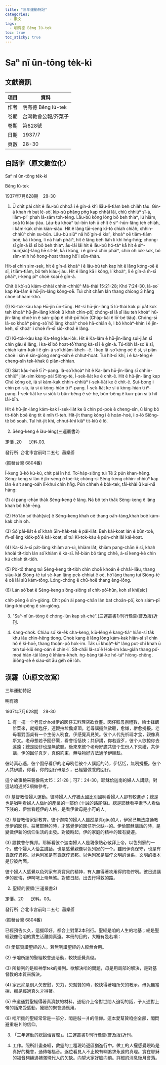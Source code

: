 ```yaml
---
title: "三年運動特記"
categories:
  - 散文
tags:
  - 明有德 Bêng Iú-tek
toc: true
toc_sticky: true
---
```


# Saⁿ nî ūn-tōng te̍k-kì

## 文獻資訊

| 項目 | 資料 |
|---|---|
| 作者 | 明有德 Bêng Iú-tek |
| 卷期 | 台灣教會公報/芥菜子 |
| 卷期 | 第628號 |
| 日期 | 1937/7 |
| 頁數 | 28-30 |

## 白話字（原文數位化）

Saⁿ nî ūn-tōng te̍k-kì

Bêng Iú-tek

1937年7月628期    28-30

1. Ū chi̍t pái chi̍t ê lāu-bú chhoā i ê gín-á khì liāu-lí-tiàm beh chia̍h tàu. Gín-á khah m̄ bat lé-sò͘, kip-sū phâng pn̄g kap chhài lâi, chiū chhiúⁿ sî-á, liâm-piⁿ phah lâ-sâm toh-téng. Lāu-bú kóng lóng bô beh thiaⁿ, lú hiâm, soà lú kiáu-jiáu. Lāu-bú khoàⁿ tuì-bīn toh ū chi̍t ê siⁿ-hūn-lâng teh chia̍h, i kám-kak chin kiàn-siàu. Hit ê lâng tāi-seng kî-tó chiah chia̍h, chhin-chhiūⁿ chin su-bûn. Lāu-bú siūⁿ nā hō͘ gín-á kiaⁿ, khoàⁿ oē tiām-tiām boē; kā i kóng, lí nā hiah pháiⁿ, hit ê lâng beh lia̍h lí khì hn̄g-hn̄g; chóng-sī gín-á iā sī bô beh thiaⁿ. āu-lâi lâi hit ê lāu-bú hó-táⁿ kā hit ê siⁿ-hun[sic]-lâng hē sit-lé, kā i kóng, i ê gín-á chin pháiⁿ, chin oh iok-sok, bô sím-mi̍h hó hong-hoat thang hō͘ i sūn-thàn.

Hit-sî chin sim-sek, hit ê gín-á khoàⁿ i ê lāu-bú teh kap hit ê lâng kóng-oē ê sî, i tiām-tiām, bô teh kiáu-jiáu. Hit ê lâng kā i kóng, lí khoàⁿ, lí ê gín-á m̄-sī pháiⁿ, í-keng pìⁿ choè koai ê gín-á.

Chit ê kò͘-sū kiám-chhái chhin-chhiūⁿ Má-thài 15:21-28; Khó 7:24-30, Iâ-so͘ kap Ka-lâm ê hū-jîn-lâng kóng-oē. Tuì chit chām lán thang chiong 3 hāng choè chham-khó.

(1) Ki-tok-kàu kap Hū-jîn ūn-tōng. Hit-sî hū-jîn-lâng tī Iû-thài kok pí pa̍t kok teh khoàⁿ hū-jîn-lâng khiok ū khah chìn-pō͘; chóng-sī iā sī iáu teh khoàⁿ hū-jîn-lâng choè in ê sán-gia̍p ê chi̍t-pō͘ hūn (Cha̍p-kài ê lō͘-bé tiâu). Chóng-sī Iâ-so͘ khoàⁿ pêng-sò͘ hō͘ lâng khoàⁿ choè hā-chiān ê, I bô khoàⁿ-khin i ê jîn-keh, sī khoàⁿ i choè m̄-sī sió-khoá ê lâng.

(2) Ki-tok-kàu kap Ka-têng kàu-io̍k. Hit ê Ka-lâm ê hū-jîn-lâng sui-jiân sī chin gâu ê lâng, i ka-kī bô hoat-tō͘ thang kà-sī i ê gín-á. Tú-tio̍h Iâ-so͘ ê sî, chiah kám-kak i ê gín-á só͘ khiàm-kheh--ê. I kap Iâ-so͘ kóng oē ê sî, sī piàn choè i sin ê sìn-gióng seng-oa̍h ê chhut-hoat. Tuì hit-sî khí, i ê ka-têng ê cheng-sîn tek-khak ū piàn-chhian.

(3) Siat kàu-hoē tī īⁿ-pang. Iâ-so͘ khoàⁿ hit ê Ka-lâm hū-jîn-lâng sī chhin-chhiūⁿ jia̍t-sim kèng-pài Siōng-tè, Í-sek-lia̍t ke ê chi̍t-ê. Hit ê hū-jîn-lâng kap Chú kóng oē, iā sī kám-kak chhin-chhiūⁿ í-sek-lia̍t ke ê chi̍t-ê. Sui-bóng i chin pó-siú, iā sī ū kòng-hiàn tī īⁿ-pang. Í-sek-lia̍t ke sī ū kòng-hiàn tī īⁿ-pang. Í-sek-lia̍t ke sī sio̍k tī bûn-bêng ê sè-hē, bûn-bêng ê kun-pún sī tī hit lāi-bīn.

Hit ê hū-jîn-lâng kám-kak Í-sek-lia̍t ke ū chin pó-poè ê cheng-sîn, ū lâng bô tit-tio̍h boē ēng tit ê mi̍h tī-teh. Hit-ji̍t thang kóng i ê hoán-hoé, i o-ló Siōng-tè bô soah. Tuì hit-ji̍t khí, chhut-khì kiâⁿ tit-kiù ê lō͘.

2. Sèng-keng ê iàu-léng(三運叢書2)

定價 .20      送料.03.

發行所  台北市宮前町二五七  蕭樂善

(振替台灣 6804番)

Í-keng ū-kò kú-kú, chit pái ìn hó. To͘-ha̍p-siōng tuì Tē 2 pún khan-hêng. Sèng-keng sī lán ê jîn-seng ê toē-ki; chóng-sī Sèng-keng chhin-chhiūⁿ kap lán ê si̍t seng-oa̍h lī-khui chin hn̄g. Pún chheh ê bo̍k-tek, tāi-khài ū kuí-nā hāng:

(1) ài pang-chān tha̍k Sèng-keng ê lâng. Nā bô teh tha̍k Sèng-keng ê lâng khah bô ha̍h-ēng.

(2) Hō͘ lán só͘ tha̍h[sic] ê Sèng-keng khah oē thang oa̍h-tāng,khah boē kám-kak chin oh.

(3) Só͘ pâi-lia̍t ê sī khah Sîn-ha̍k-tek ê pâi-lia̍t. Beh kái-koat lán ê būn-toê, m̄-sī ēng kio̍k-pō͘ ê kái-koat, sī tuì Ki-tok-kàu ê pún-chit lâi kái-koat.

(4) Ka-kī á-sī pa̍t-lâng khiàm an-uì, khiàm la̍t, khiàm pang-chān ê sî, khah khoài tit-tio̍h lán só͘ khiàm ê kà-sī. M̄-bián bô tàng chhē, á-sī keng-kè chin kú chiah tit-tio̍h.

(5) Pò͘-tō thang tuì Sèng-keng tit-tio̍h chin choē khoán ê chhâi-liāu, thang siāu-kài Siōng-tè tuì sè-kan lâng pek-chhiat ê oē, hō͘ lâng thang tuì Siōng-tè ê oē lâi siū kám-tōng. Lóng-chóng ê chū-hoē thang èng-iōng.

(6) Lán só͘ bat ê Sèng-keng siông-siông sī chi̍t-pō͘-hūn, koh sī khí[sic]

chi̍t-pêng ê sìn-gióng. Chit pún ài pang-chān lán bat choân-pō͘, koh siám-pī tāng-khi-pêng ê sìn-gióng.

3. "Saⁿ-nî ūn-tōng ê chóng-lūn kap si̍t-chè".(三運叢書1)刊行豫告(普及版)近刊.

4. Kang-chok. Chiàu só͘ kè-e̍k cha-keng, kiù-lêng ê kang-tiâⁿ hiān-sî ta̍k khu iáu chìn-hêng tiong. Choè kang ê lâng lóng kám-kak hiān-sî sī chin hó ê ki-hoē, thang thoân-pò hok-im. Ta̍k uī khoàⁿ-kìⁿ lâng put-chí khah ū teh tui-kiû éng-oán ê chin-lí. Si̍t-chāi Iâ-so͘ ê Hok-im kàu-gia̍h thang pó͘-moá hiān-tāi lâng ê khiàm-kheh. ǹg-bāng tāi-ke hó-táⁿ hiòng-chêng. Siông-sè ê siau-sit āu ge̍h oē lo̍h.

## 漢羅（Ùi原文改寫）

三年運動特記

明有德

1937年7月628期    28-30

1. 有一擺一个老母chhoā伊的囡仔去料理店欲食晝。囡仔較毋捌禮數，給士捀飯佮菜來，就搶匙仔，連鞭拍垃儳桌頂。老母講攏無欲聽，愈嫌，紲愈攪擾。老母看對面桌有一个生份人咧食，伊感覺真見笑。彼个人代先祈禱才食，親像真斯文。老母想若予囡仔驚，看會恬恬袂；共伊講，你若遐歹，彼个人欲掠你去遠遠；總是囡仔也是無欲聽。後來來彼个老母好膽共彼个生份人下失禮，共伊講，伊的囡仔真歹，真僫約束，無啥物好方法通予伊順趁。

彼時真心適，彼个囡仔看伊的老母咧佮彼个人講話的時，伊恬恬，無咧攪擾。彼个人共伊講，你看，你的囡仔毋是歹，已經變做乖的囡仔。

這个故事檢采親像馬太15：21-28；可7：24-30，耶穌佮迦南的婦人人講話。對這站咱通將3項做參考。

(1) 基督教佮婦人運動。彼時婦人人佇猶太國比別國咧看婦人人卻有較進步；總是也是猶咧看婦人人做in的產業的一部份 (十誡的路尾條)。總是耶穌看平素予人看做下賤的，伊無看輕伊的人格，是看伊做毋是小可的人。

(2) 基督教佮家庭教育。彼个迦南的婦人人雖然是真gâu的人，伊家己無法度通教示伊的囡仔。拄著耶穌的時，才感覺伊的囡仔所欠缺--的。伊佮耶穌講話的時，是變做伊新的信仰生活的出發。對彼時起，伊的家庭的精神的確有變遷。

(3) 設教會佇異邦。耶穌看彼个迦南婦人人是親像熱心敬拜上帝，以色列家的一个。彼个婦人人佮主講話，也是感覺親像以色列家的一个。雖罔伊真保守，也是有貢獻佇異邦。以色列家是有貢獻佇異邦。以色列家是屬佇文明的世系，文明的根本是佇彼內面。

彼个婦人人感覺以色列家有真寶貝的精神，有人無得著袂用得的物佇咧。彼日通講伊的反悔，伊呵咾上帝無煞。對彼日起，出去行得救的路。

2. 聖經的要領(三運叢書2)

定價。20      送料。03。

發行所  台北市宮前町二五七  蕭樂善

(振替台灣 6804番)

已經預告久久，這擺印好。都合上對第2本刊行。聖經是咱的人生的地基；總是聖經親像佮咱的實生活離開真遠。本冊的目的，大概有幾若項：

(1) 愛幫贊讀聖經的人。若無咧讀聖經的人較無合用。

(2) 予咱所讀的聖經較會通活動，較袂感覺真僫。

(3) 所排列的是較神學tek的排列。欲解決咱的問題，毋是用局部的解決，是對基督教的本質來解決。

(4) 家己抑是別人欠安慰，欠力，欠幫贊的時，較快得著咱所欠的教示。毋免無當揣，抑是經過真久才得著。

(5) 佈道通對聖經得著真濟款的材料，通紹介上帝對世間人迫切的話，予人通對上帝的話來受感動。攏總的聚會通應用。

(6) 咱所捌的聖經常常是一部分，閣是敧一爿的信仰。這本愛幫贊咱捌全部，閣閃避重敧爿的信仰。

3. 「三年運動的總論佮實際」。(三運叢書1)刊行豫告(普及版)近刊。

4. 工作。照所計畫查經，救靈的工程現時逐區猶進行中。做工的人攏感覺現時是真好的機會，通傳報福音。逐位看見人不止較有咧追求永遠的真理。實在耶穌的福音夠額通補滿現代人的欠缺。向望大家好膽向前。詳細的消息後月會落。
